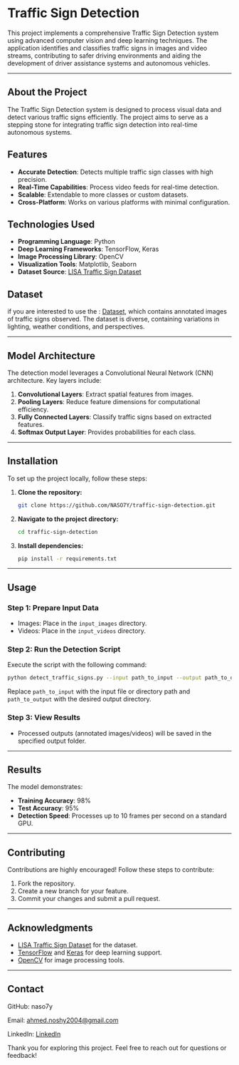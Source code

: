
# Traffic Sign Detection

This project implements a comprehensive Traffic Sign Detection system using advanced computer vision and deep learning techniques. The application identifies and classifies traffic signs in images and video streams, contributing to safer driving environments and aiding the development of driver assistance systems and autonomous vehicles.


---

## About the Project

The Traffic Sign Detection system is designed to process visual data and detect various traffic signs efficiently. The project aims to serve as a stepping stone for integrating traffic sign detection into real-time autonomous systems.

## Features

- **Accurate Detection**: Detects multiple traffic sign classes with high precision.
- **Real-Time Capabilities**: Process video feeds for real-time detection.
- **Scalable**: Extendable to more classes or custom datasets.
- **Cross-Platform**: Works on various platforms with minimal configuration.

## Technologies Used

- **Programming Language**: Python
- **Deep Learning Frameworks**: TensorFlow, Keras
- **Image Processing Library**: OpenCV
- **Visualization Tools**: Matplotlib, Seaborn
- **Dataset Source**: [LISA Traffic Sign Dataset](https://git-disl.github.io/GTDLBench/datasets/lisa_traffic_sign_dataset/)

## Dataset

if you are interested to use the  : [Dataset](https://www.kaggle.com/datasets/meowmeowmeowmeowmeow/gtsrb-german-traffic-sign), which contains annotated images of traffic signs observed. The dataset is diverse, containing variations in lighting, weather conditions, and perspectives.

---

## Model Architecture

The detection model leverages a Convolutional Neural Network (CNN) architecture. Key layers include:

1. **Convolutional Layers**: Extract spatial features from images.
2. **Pooling Layers**: Reduce feature dimensions for computational efficiency.
3. **Fully Connected Layers**: Classify traffic signs based on extracted features.
4. **Softmax Output Layer**: Provides probabilities for each class.

---

## Installation

To set up the project locally, follow these steps:

1. **Clone the repository:**
   ```bash
   git clone https://github.com/NASO7Y/traffic-sign-detection.git
   ```
2. **Navigate to the project directory:**
   ```bash
   cd traffic-sign-detection
   ```

4. **Install dependencies:**
   ```bash
   pip install -r requirements.txt
   ```

---

## Usage

### Step 1: Prepare Input Data
- Images: Place in the `input_images` directory.
- Videos: Place in the `input_videos` directory.

### Step 2: Run the Detection Script
Execute the script with the following command:
```bash
python detect_traffic_signs.py --input path_to_input --output path_to_output
```
Replace `path_to_input` with the input file or directory path and `path_to_output` with the desired output directory.

### Step 3: View Results
- Processed outputs (annotated images/videos) will be saved in the specified output folder.

---

## Results

The model demonstrates:

- **Training Accuracy**: 98%
- **Test Accuracy**: 95%
- **Detection Speed**: Processes up to 10 frames per second on a standard GPU.



---

## Contributing

Contributions are highly encouraged! Follow these steps to contribute:

1. Fork the repository.
2. Create a new branch for your feature.
3. Commit your changes and submit a pull request.
   
---

## Acknowledgments

- [LISA Traffic Sign Dataset](https://git-disl.github.io/GTDLBench/datasets/lisa_traffic_sign_dataset/) for the dataset.
- [TensorFlow](https://www.tensorflow.org/) and [Keras](https://keras.io/) for deep learning support.
- [OpenCV](https://opencv.org/) for image processing tools.

---
## Contact

GitHub: naso7y

Email: ahmed.noshy2004@gmail.com

LinkedIn: [LinkedIn](https://www.linkedin.com/in/nos7y/)

Thank you for exploring this project. Feel free to reach out for questions or feedback!
